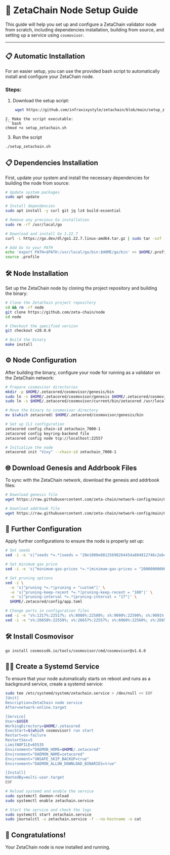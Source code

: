 # 🚀 ZetaChain Node Setup Guide

This guide will help you set up and configure a ZetaChain validator node from scratch, including dependencies installation, building from source, and setting up a service using `cosmovisor`.

---
## 📋 **Automatic Installation**

For an easier setup, you can use the provided bash script to automatically install and configure your ZetaChain node.

### Steps:

1. Download the setup script:
   ```bash
    wget https://github.com/infravixystyle/zetachain/blob/main/setup_zetachain.sh
  ```
2. Make the script executable:
  ```bash
  chmod +x setup_zetachain.sh
  ```
3. Run the script
  ```bash
  ./setup_zetachain.sh
```


## 📋 **Dependencies Installation**

First, update your system and install the necessary dependencies for building the node from source:

```bash
# Update system packages
sudo apt update

# Install dependencies
sudo apt install -y curl git jq lz4 build-essential

# Remove any previous Go installation
sudo rm -rf /usr/local/go

# Download and install Go 1.22.7
curl -L https://go.dev/dl/go1.22.7.linux-amd64.tar.gz | sudo tar -xzf - -C /usr/local

# Add Go to your PATH
echo 'export PATH=$PATH:/usr/local/go/bin:$HOME/go/bin' >> $HOME/.profile
source .profile
```

## 🛠️ Node Installation

Set up the ZetaChain node by cloning the project repository and building the binary:

```bash
# Clone the ZetaChain project repository
cd && rm -rf node
git clone https://github.com/zeta-chain/node
cd node

# Checkout the specified version
git checkout v20.0.0

# Build the binary
make install
```

## ⚙️ Node Configuration
After building the binary, configure your node for running as a validator on the ZetaChain network:
```bash
# Prepare cosmovisor directories
mkdir -p $HOME/.zetacored/cosmovisor/genesis/bin
sudo ln -s $HOME/.zetacored/cosmovisor/genesis $HOME/.zetacored/cosmovisor/current -f
sudo ln -s $HOME/.zetacored/cosmovisor/current/bin/zetacored /usr/local/bin/zetacored -f

# Move the binary to cosmovisor directory
mv $(which zetacored) $HOME/.zetacored/cosmovisor/genesis/bin

# Set up CLI configuration
zetacored config chain-id zetachain_7000-1
zetacored config keyring-backend file
zetacored config node tcp://localhost:22557

# Initialize the node
zetacored init "Vixy" --chain-id zetachain_7000-1
```
## 🌐 Download Genesis and Addrbook Files
To sync with the ZetaChain network, download the genesis and addrbook files:
```bash
# Download genesis file
wget https://raw.githubusercontent.com/zeta-chain/network-config/main/mainnet/genesis.json -O ~/.zetacored/config/genesis.json

# Download addrbook file
wget https://raw.githubusercontent.com/zeta-chain/network-config/main/mainnet/addrbook.json -O ~/.zetacored/config/addrbook.json
```
## 🔧 Further Configuration
Apply further configurations to ensure the node is properly set up:
```bash
# Set seeds
sed -i -e 's|^seeds *=.*|seeds = "20e1000e88125698264454a884812746c2eb4807@seeds.lavenderfive.com:22556,1d41d344d3370d2ba54332de4967baa5cbd70a06@rpc.zetachain.nodestake.org:666,ade4d8bc8cbe014af6ebdf3cb7b1e9ad36f412c0@seeds.polkachu.com:22556,8d93468c6022fb3b263963bdea46b0a131d247cd@34.28.196.79:26656,637077d431f618181597706810a65c826524fd74@zetachain.rpc.nodeshub.online:22556"|' $HOME/.zetacored/config/config.toml

# Set minimum gas price
sed -i -e 's|^minimum-gas-prices *=.*|minimum-gas-prices = "20000000000azeta"|' $HOME/.zetacored/config/app.toml

# Set pruning options
sed -i \
  -e 's|^pruning *=.*|pruning = "custom"|' \
  -e 's|^pruning-keep-recent *=.*|pruning-keep-recent = "100"|' \
  -e 's|^pruning-interval *=.*|pruning-interval = "17"|' \
  $HOME/.zetacored/config/app.toml

# Change ports in configuration files
sed -i -e "s%:1317%:22517%; s%:8080%:22580%; s%:9090%:22590%; s%:9091%:22591%; s%:8545%:22545%; s%:8546%:22546%; s%:6065%:22565%" $HOME/.zetacored/config/app.toml
sed -i -e "s%:26658%:22558%; s%:26657%:22557%; s%:6060%:22560%; s%:26656%:22556%; s%:26660%:22561%" $HOME/.zetacored/config/config.toml
```
## 🛠️ Install Cosmovisor
```bash
go install cosmossdk.io/tools/cosmovisor/cmd/cosmovisor@v1.6.0
```

## 🧑‍💻 Create a Systemd Service
To ensure that your node automatically starts on reboot and runs as a background service, create a systemd service:
```bash
sudo tee /etc/systemd/system/zetachain.service > /dev/null << EOF
[Unit]
Description=ZetaChain node service
After=network-online.target

[Service]
User=$USER
WorkingDirectory=$HOME/.zetacored
ExecStart=$(which cosmovisor) run start
Restart=on-failure
RestartSec=5
LimitNOFILE=65535
Environment="DAEMON_HOME=$HOME/.zetacored"
Environment="DAEMON_NAME=zetacored"
Environment="UNSAFE_SKIP_BACKUP=true"
Environment="DAEMON_ALLOW_DOWNLOAD_BINARIES=true"

[Install]
WantedBy=multi-user.target
EOF

# Reload systemd and enable the service
sudo systemctl daemon-reload
sudo systemctl enable zetachain.service

# Start the service and check the logs
sudo systemctl start zetachain.service
sudo journalctl -u zetachain.service -f --no-hostname -o cat
```

## 🎉 Congratulations!
Your ZetaChain node is now installed and running.


